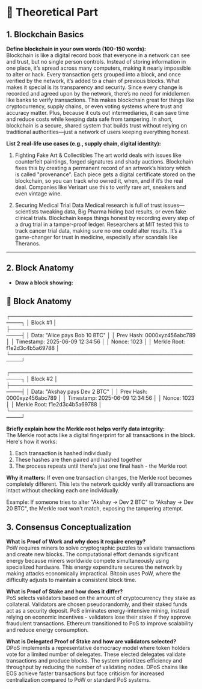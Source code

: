 # 🧠 Theoretical Part

## 1. Blockchain Basics
**Define blockchain in your own words (100–150 words):**  
Blockchain is like a digital record book that everyone in a network can see and trust, but no single person controls. Instead of storing information in one place, it’s spread across many computers, making it nearly impossible to alter or hack. Every transaction gets grouped into a block, and once verified by the network, it’s added to a chain of previous blocks.
What makes it special is its transparency and security. Since every change is recorded and agreed upon by the network, there’s no need for middlemen like banks to verify transactions. This makes blockchain great for things like cryptocurrency, supply chains, or even voting systems where trust and accuracy matter. Plus, because it cuts out intermediaries, it can save time and reduce costs while keeping data safe from tampering.
In short, blockchain is a secure, shared system that builds trust without relying on traditional authorities—just a network of users keeping everything honest.

**List 2 real-life use cases (e.g., supply chain, digital identity):**
1. Fighting Fake Art & Collectibles
The art world deals with issues like counterfeit paintings, forged signatures and shady auctions. Blockchain fixes this by creating a permanent record of an artwork’s history which is called "provenance". Each piece gets a digital certificate stored on the blockchain, so you can track who owned it, when, and if it’s the real deal. Companies like Verisart use this to verify rare art, sneakers and even vintage wine.

2. Securing Medical Trial Data
Medical research is full of trust issues—scientists tweaking data, Big Pharma hiding bad results, or even fake clinical trials. Blockchain keeps things honest by recording every step of a drug trial in a tamper-proof ledger. Researchers at MIT tested this to track cancer trial data, making sure no one could alter results. It’s a game-changer for trust in medicine, especially after scandals like Theranos.

---

## 2. Block Anatomy

- **Draw a block showing:**

## 🧱 Block Anatomy


┌─────────────────────────────────────────────────────┐
│ Block #1 │
├─────────────────────────────────────────────────────┤
│ Data: "Alice pays Bob 10 BTC" │
│ Prev Hash: 0000xyz456abc789 │
│ Timestamp: 2025-06-09 12:34:56 │
│ Nonce: 1023 │
│ Merkle Root: f1e2d3c4b5a69788 │
└─────────────────────────────────────────────────────┘



┌─────────────────────────────────────────────────────┐
│ Block #2 │
├─────────────────────────────────────────────────────┤
│ Data: "Akshay pays Dev 2 BTC" │
│ Prev Hash: 0000xyz456abc789 │
│ Timestamp: 2025-06-09 12:34:56 │
│ Nonce: 1023 │
│ Merkle Root: f1e2d3c4b5a69788 │
└─────────────────────────────────────────────────────┘

**Briefly explain how the Merkle root helps verify data integrity:**  
The Merkle root acts like a digital fingerprint for all transactions in the block. Here's how it works:

1. Each transaction is hashed individually
2. These hashes are then paired and hashed together
3. The process repeats until there's just one final hash - the Merkle root

**Why it matters:** If even one transaction changes, the Merkle root becomes completely different. This lets the network quickly verify all transactions are intact without checking each one individually.

Example: If someone tries to alter "Akshay → Dev 2 BTC" to "Akshay → Dev 20 BTC", the Merkle root won't match, exposing the tampering attempt.

## 3. Consensus Conceptualization

**What is Proof of Work and why does it require energy?**  
PoW requires miners to solve cryptographic puzzles to validate transactions and create new blocks. The computational effort demands significant energy because miners worldwide compete simultaneously using specialized hardware. This energy expenditure secures the network by making attacks economically impractical. Bitcoin uses PoW, where the difficulty adjusts to maintain a consistent block time.

**What is Proof of Stake and how does it differ?**  
PoS selects validators based on the amount of cryptocurrency they stake as collateral. Validators are chosen pseudorandomly, and their staked funds act as a security deposit. PoS eliminates energy-intensive mining, instead relying on economic incentives - validators lose their stake if they approve fraudulent transactions. Ethereum transitioned to PoS to improve scalability and reduce energy consumption.

**What is Delegated Proof of Stake and how are validators selected?**  
DPoS implements a representative democracy model where token holders vote for a limited number of delegates. These elected delegates validate transactions and produce blocks. The system prioritizes efficiency and throughput by reducing the number of validating nodes. DPoS chains like EOS achieve faster transactions but face criticism for increased centralization compared to PoW or standard PoS systems.

